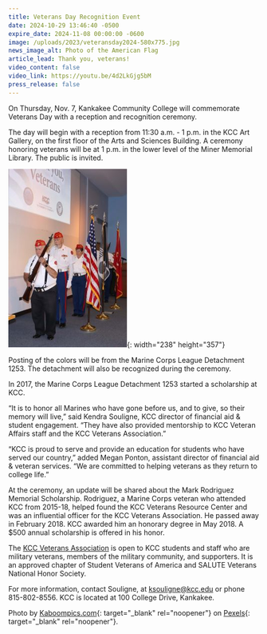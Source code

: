 ```yaml
---
title: Veterans Day Recognition Event
date: 2024-10-29 13:46:40 -0500
expire_date: 2024-11-08 00:00:00 -0600
image: /uploads/2023/veteransday2024-580x775.jpg
news_image_alt: Photo of the American Flag
article_lead: Thank you, veterans!
video_content: false
video_link: https://youtu.be/4d2LkGjg5bM
press_release: false
---
```

On Thursday, Nov. 7, Kankakee Community College will commemorate Veterans Day with a reception and recognition ceremony.

The day will begin with a reception from 11:30 a.m. - 1 p.m. in the KCC Art Gallery, on the first floor of the Arts and Sciences Building. A ceremony honoring veterans will be at 1 p.m. in the lower level of the Miner Memorial Library. The public is invited.

![Marine Corps League Detachment 1253 In November 2023 at KCC](/uploads/2023/marine-corps-league-detach-1253-nov-2023-238x357-1.jpg "Marine-Corps-League-Detach-1253-Nov-2023-238x357"){: width="238" height="357"}

Posting of the colors will be from the Marine Corps League Detachment 1253. The detachment will also be recognized during the ceremony.

In 2017, the Marine Corps League Detachment 1253 started a scholarship at KCC.

“It is to honor all Marines who have gone before us, and to give, so their memory will live,” said Kendra Souligne, KCC director of financial aid & student engagement. “They have also provided mentorship to KCC Veteran Affairs staff and the KCC Veterans Association.”

“KCC is proud to serve and provide an education for students who have served our country,” added Megan Ponton, assistant director of financial aid & veteran services. “We are committed to helping veterans as they return to college life.”

At the ceremony, an update will be shared about the Mark Rodriguez Memorial Scholarship. Rodriguez, a Marine Corps veteran who attended KCC from 2015-18, helped found the KCC Veterans Resource Center and was an influential officer for the KCC Veterans Association. He passed away in February 2018. KCC awarded him an honorary degree in May 2018. A $500 annual scholarship is offered in his honor.

The [KCC Veterans Association](https://www.kcc.edu/student-resources/student-life/clubs/#veterans-association "KCC Veterans Association") is open to KCC students and staff who are military veterans, members of the military community, and supporters. It is an approved chapter of Student Veterans of America and SALUTE Veterans National Honor Society​.

For more information, contact Souligne, at [ksouligne@kcc.edu](mailto:ksouligne@kcc.edu) or phone 815-802-8556. KCC is located at 100 College Drive, Kankakee.

Photo by [Kaboompics.com](https://www.pexels.com/photo/flag-of-usa-near-blooming-bush-under-cloudy-sky-4386233/ "Photo of the American Flag"){: target="_blank" rel="noopener"} on [Pexels](https://www.pexels.com "Pexels stock photo website"){: target="_blank" rel="noopener"}.